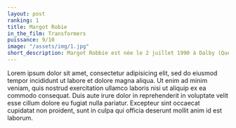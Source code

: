 ```yaml
---
layout: post
ranking: 1
title: Margot Robie
in_the_film: Transformers
puissance: 9/10
image: "/assets/img/1.jpg"
short_description: Margot Robbie est née le 2 juillet 1990 à Dalby (Queensland, Australie), est une actrice et productrice australienne.
---
```


Lorem ipsum dolor sit amet, consectetur adipisicing elit, sed do eiusmod tempor incididunt ut labore et dolore magna aliqua. Ut enim ad minim veniam, quis nostrud exercitation ullamco laboris nisi ut aliquip ex ea commodo consequat. Duis aute irure dolor in reprehenderit in voluptate velit esse cillum dolore eu fugiat nulla pariatur. Excepteur sint occaecat cupidatat non proident, sunt in culpa qui officia deserunt mollit anim id est laborum.
